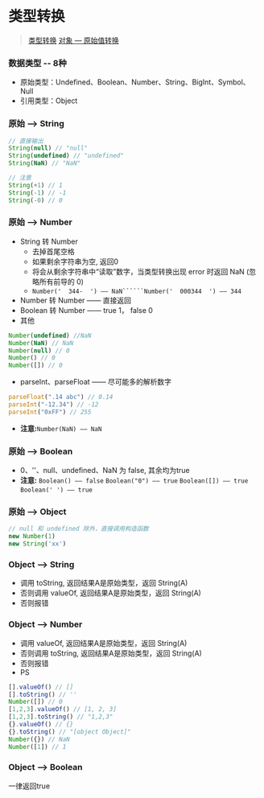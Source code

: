 # 类型转换
>[类型转换](https://zh.javascript.info/type-conversions)
>[对象 — 原始值转换](https://zh.javascript.info/object-toprimitive)
>[](https://github.com/mqyqingfeng/Blog/issues/159)

### 数据类型 -- 8种
- 原始类型：Undefined、Boolean、Number、String、BigInt、Symbol、Null
- 引用类型：Object

### 原始 ——> String
```js
// 直接输出
String(null) // "null"
String(undefined) // "undefined"
String(NaN) // "NaN"

// 注意
String(+1) // 1
String(-1) // -1
String(-0) // 0
```

### 原始 ——> Number
- String 转 Number
  - 去掉首尾空格
  - 如果剩余字符串为空, 返回0
  - 将会从剩余字符串中“读取”数字，当类型转换出现 error 时返回 NaN (忽略所有前导的 0)
  - ```Number('  344-  ') —— NaN``````Number('  000344  ') —— 344```
- Number 转 Number —— 直接返回
- Boolean 转 Number —— true 1， false 0
- 其他
```js
Number(undefined) //NaN
Number(NaN) // NaN
Number(null) // 0
Number() // 0
Number([]) // 0
```
- parseInt、parseFloat —— 尽可能多的解析数字
```js
parseFloat(".14 abc") // 0.14
parseInt("-12.34") // -12
parseInt("0xFF") // 255
```

- **注意:**```Number(NaN) —— NaN```

### 原始 ——> Boolean
- 0、''、null、undefined、NaN 为 false, 其余均为true
- **注意:**
```Boolean() —— false```
```Boolean("0") —— true```
```Boolean([]) —— true```
```Boolean(' ') —— true```

### 原始 ——> Object
```js
// null 和 undefined 除外，直接调用构造函数
new Number(1)
new String('xx')

```

### Object ——> String
- 调用 toString, 返回结果A是原始类型，返回 String(A)
- 否则调用 valueOf, 返回结果A是原始类型，返回 String(A)
- 否则报错

### Object ——> Number
- 调用 valueOf, 返回结果A是原始类型，返回 String(A)
- 否则调用 toString, 返回结果A是原始类型，返回 String(A)
- 否则报错
- PS
```js
[].valueOf() // []
[].toString() // ''
Number([]) // 0
[1,2,3].valueOf() // [1, 2, 3]
[1,2,3].toString() // "1,2,3"
{}.valueOf() // {}
{}.toString() // "[object Object]"
Number({}) // NaN
Number([1]) // 1
```

### Object ——> Boolean
一律返回true

